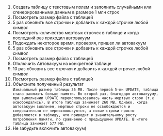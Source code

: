 1. Создать таблицу с текстовым полем и заполнить случайными или сгенерированными
данным в размере 1 млн строк
2. Посмотреть размер файла с таблицей
3. 5 раз обновить все строчки и добавить к каждой строчке любой символ
4. Посмотреть количество мертвых строчек в таблице и когда последний раз приходил
автовакуум
5. Подождать некоторое время, проверяя, пришел ли автовакуум
6. 5 раз обновить все строчки и добавить к каждой строчке любой символ
7. Посмотреть размер файла с таблицей
8. Отключить Автовакуум на конкретной таблице
9. 10 раз обновить все строчки и добавить к каждой строчке любой символ
10. Посмотреть размер файла с таблицей
11. Объясните полученный результат
    </br>
    `
    Изначальный размер таблицы 35 MB. После первой 5-ки UPDATE, таблица стала занимать больше памяти. Во второй раз, благодаря автовакууму, при выполнении UPDATE переиспользовалась часть мертвых строк (т.к освобождались). В итоге таблица занимает 260 MB.
    Однако, когда автовакуум выключен, мертвые строки не освобождаются и следовательно не переиспользуются, а новые строки просто добавляются в таблицу, что приводит к значительному росту потребления памяти, по сравнению с предыдущими UPDATE. В итоге таблица занимает 577 MB.
    `
13. Не забудьте включить автовакуум)
